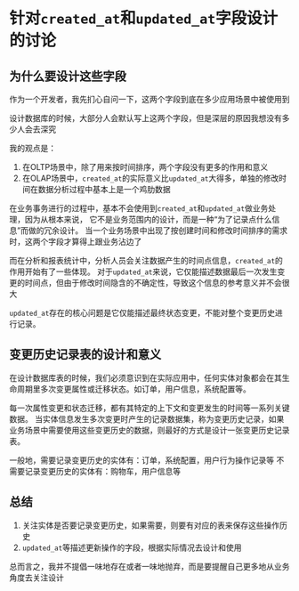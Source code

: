 # 针对`created_at`和`updated_at`字段设计的讨论

## 为什么要设计这些字段
作为一个开发者，我先扪心自问一下，这两个字段到底在多少应用场景中被使用到

设计数据库的时候，大部分人会默认写上这两个字段，但是深层的原因我想没有多少人会去深究

我的观点是：

1. 在OLTP场景中，除了用来按时间排序，两个字段没有更多的作用和意义
2. 在OLAP场景中，`created_at`的实际意义比`updated_at`大得多，单独的修改时间在数据分析过程中基本上是一个鸡肋数据

在业务事务进行的过程中，基本不会使用到`created_at`和`updated_at`做业务处理，因为从根本来说，
它不是业务范围内的设计，而是一种“为了记录点什么信息”而做的冗余设计。
当一个业务场景中出现了按创建时间和修改时间排序的需求时，这两个字段才算得上跟业务沾边了

而在分析和报表统计中，分析人员会关注数据产生的时间点信息，`created_at`的作用开始有了一些体现。
对于`updated_at`来说，它仅能描述数据最后一次发生变更的时间点，但由于修改时间隐含的不确定性，导致这个信息的参考意义并不会很大

`updated_at`存在的核心问题是它仅能描述最终状态变更，不能对整个变更历史进行记录。

## 变更历史记录表的设计和意义
在设计数据库表的时候，我们必须意识到在实际应用中，任何实体对象都会在其生命周期里多次变更属性或迁移状态。如订单，用户信息，系统配置等。

每一次属性变更和状态迁移，都有其特定的上下文和变更发生的时间等一系列关键数据。
当实体信息发生多次变更时产生的记录数据集，称为变更历史记录，如果业务场景中需要使用这些变更历史的数据，则最好的方式是设计一张变更历史记录表。

一般地，需要记录变更历史的实体有：订单，系统配置，用户行为操作记录等
不需要记录变更历史的实体有：购物车，用户信息等

## 总结
1. 关注实体是否要记录变更历史，如果需要，则要有对应的表来保存这些操作历史
2. `updated_at`等描述更新操作的字段，根据实际情况去设计和使用

总而言之，我并不提倡一味地存在或者一味地抛弃，而是要提醒自己更多地从业务角度去关注设计
